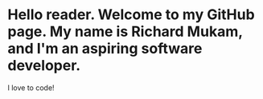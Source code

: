 # Hello reader. Welcome to my GitHub page. My name is Richard Mukam, and I'm an aspiring software developer.
I love to code!
